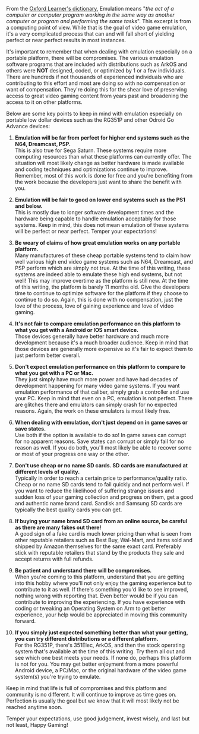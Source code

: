 From the [Oxford Learner's dictionary](https://www.oxfordlearnersdictionaries.com/us/definition/english/emulation), Emulation means "_the act of a computer or computer program working in the same way as another computer or program and performing the same tasks_".  This excerpt is from a computing point of view.  While that is the goal of video game emulation, it's a very complicated process that can and will fall short of yielding perfect or near perfect results in most instances.

It's important to remember that when dealing with emulation especially on a portable platform, there will be compromises.  The various emulation software programs that are included with distributions such as ArkOS and others were **NOT** designed, coded, or optimized by 1 or a few individuals.  There are hundreds if not thousands of experienced individuals who are contributing to this effort and most are doing so with no compensation or want of compensation.  They're doing this for the shear love of preserving access to great video gaming content from years past and broadening the access to it on other platforms.

Below are some key points to keep in mind with emulation especially on portable low dollar devices such as the RG351P and other Odroid Go Advance devices:

1. **Emulation will be far from perfect for higher end systems such as the N64, Dreamcast, PSP.** \
This is also true for Sega Saturn.  These systems require more computing resources than what these platforms can currently offer.  The situation will most likely change as better hardware is made available and coding techniques and optimizations continue to improve.  Remember, most of this work is done for free and you're benefiting from the work because the developers just want to share the benefit with you.  

2. **Emulation will be fair to good on lower end systems such as the PS1 and below.** \
This is mostly due to longer software development times and the hardware being capable to handle emulation acceptably for those systems.  Keep in mind, this does not mean emulation of these systems will be perfect or near perfect.  Temper your expectations!

3. **Be weary of claims of how great emulation works on any portable platform.**  \
Many manufactures of these cheap portable systems tend to claim how well various high end video game systems such as N64, Dreamcast, and PSP perform which are simply not true.  At the time of this writing, these systems are indeed able to emulate these high end systems, but not well!  This may improve overtime as the platform is still new.  At the time of this writing, the platform is barely 11 months old.  Give the developers time to continue to optimize software for the platform if they choose to continue to do so.  Again, this is done with no compensation, just the love of the process, love of gaining experience and love of video gaming.

4. **It's not fair to compare emulation performance on this platform to what you get with a Android or IOS smart device.**  \
Those devices generally have better hardware and much more development because it's a much broader audience.  Keep in mind that those devices are generally more expensive so it's fair to expect them to just perform better overall.

5. **Don't expect emulation performance on this platform to compare to what you get with a PC or Mac.**  \
They just simply have much more power and have had decades of development happening for many video game systems.  If you want emulation performance of that caliber, simply grab a controller and use your PC.  Keep in mind that even on a PC, emulation is not perfect.  There are glitches there and emulators can simply crash for no expected reasons.  Again, the work on these emulators is most likely free.

6. **When dealing with emulation, don't just depend on in game saves or save states.**  \
Use both if the option is available to do so!  In game saves can corrupt for no apparent reasons.  Save states can corrupt or simply fail for no reason as well.  If you do both, you'll most likely be able to recover some or most of your progress one way or the other.

7. **Don't use cheap or no name SD cards.  SD cards are manufactured at different levels of quality.**  \
Typically in order to reach a certain price to performance/quality ratio.  Cheap or no name SD cards tend to fail quickly and not perform well.  If you want to reduce the likelihood of suffering strange issues and sudden loss of your gaming collection and progress on them, get a good and authentic name brand card.  Sandisk and Samsung SD cards are typically the best quality cards you can get.  

8. **If buying your name brand SD card from an online source, be careful as there are many fakes out there!**  \
A good sign of a fake card is much lower pricing than what is seen from other reputable retailers such as Best Buy, Wal-Mart, and items sold and shipped by Amazon themselves for the same exact card.  Preferably stick with reputable retailers that stand by the products they sale and accept returns with full refunds.

9. **Be patient and understand there will be compromises.**  \
When you're coming to this platform, understand that you are getting into this hobby where you'll not only enjoy the gaming experience but to contribute to it as well.  If there's something you'd like to see improved, nothing wrong with reporting that.  Even better would be if you can contribute to improving the experiencing.  If you have experience with coding or tweaking an Operating System on Arm to get better experience, your help would be appreciated in moving this community forward.

10. **If you simply just expected something better than what your getting, you can try different distributions or a different platform.**  \
For the RG351P, there's 351Elec, ArkOS, and then the stock operating system that's available at the time of this writing. Try them all out and see which one best meets your needs.  If none do, perhaps this platform is not for you.  You may get better enjoyment from a more powerful Android device, a PC/Mac, or the original hardware of the video game system(s) you're trying to emulate.

Keep in mind that life is full of compromises and this platform and community is no different.  It will continue to improve as time goes on.  Perfection is usually the goal but we know that it will most likely not be reached anytime soon.

Temper your expectations, use good judgement, invest wisely, and last but not least, Happy Gaming!
